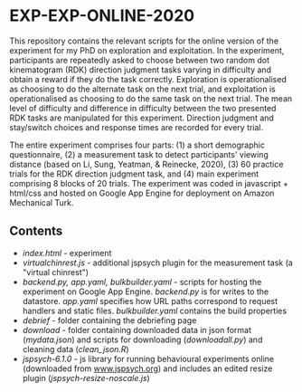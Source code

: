 # EXP-EXP-ONLINE-2020

This repository contains the relevant scripts for the online version of the experiment for my PhD on exploration and exploitation. In the experiment,
participants are repeatedly asked to choose between two random dot kinematogram (RDK) direction judgment tasks varying in difficulty and obtain a
reward if they do the task correctly. Exploration is operationalised as choosing to do the alternate task on the next trial, and exploitation is
operationalised as choosing to do the same task on the next trial. The mean level of difficulty and difference in difficulty between the two presented RDK tasks are manipulated for this experiment. Direction judgment and stay/switch choices and response times are recorded for every trial.

The entire experiment comprises four parts: (1) a short demographic questionnaire, (2) a measurement task to detect participants' viewing distance
(based on Li, Sung, Yeatman, & Reinecke, 2020), (3) 60 practice trials for the RDK direction judgment task, and (4) main experiment comprising
8 blocks of 20 trials. The experiment was coded in javascript + html/css and hosted on Google App Engine for deployment on Amazon Mechanical Turk.  

## Contents
- *index.html* - experiment
- *virtualchinrest.js* - additional jspsych plugin for the measurement task (a "virtual chinrest")
- *backend.py, app.yaml, bulkbuilder.yaml* - scripts for hosting the experiment on Google App Engine. *backend.py* is for writes to the datastore. *app.yaml*
specifies how URL paths correspond to request handlers and static files. *bulkbuilder.yaml* contains the build properties
- *debrief* - folder containing the debriefing page
- *download* - folder containing downloaded data in json format (*mydata.json*) and scripts for downloading (*downloadall.py*) and cleaning data (*clean_json.R*)
- *jspsych-6.1.0* - js library for running behavioural experiments online (downloaded from www.jspsych.org) and includes an edited resize plugin (*jspsych-resize-noscale.js*)
